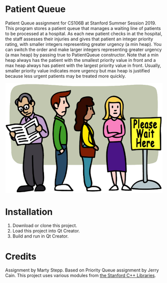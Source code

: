 # Patient Queue
Patient Queue assignment for CS106B at Stanford Summer Session 2019.
This program stores a patient queue that manages a waiting line of patients to be processed at a hospital. As each new patient checks in at the hospital, the staff assesses their injuries and gives that patient an integer priority rating, with smaller integers representing greater urgency (a min heap). You can switch the order and make larger integers representing greater urgency (a max heap) by passing true to PatientQueue constructor. Note that a min heap always has the patient with the smallest priority value in front and a max heap always has patient with the largest priority value in front. Usually, smaller priority value indicates more urgency but max heap is justified because less urgent patients may be treated more quickly.

![Patients waiting in hospital](./res/hospital-queue-1.png)

# Installation
1. Download or clone this project.
2. Load this project into Qt Creator.
3. Build and run in Qt Creator.

# Credits
Assignment by Marty Stepp. Based on Priority Queue assignment by Jerry Cain. This project uses various modules from [the Stanford C++ Libraries](http://web.stanford.edu/~stepp/cppdoc/).